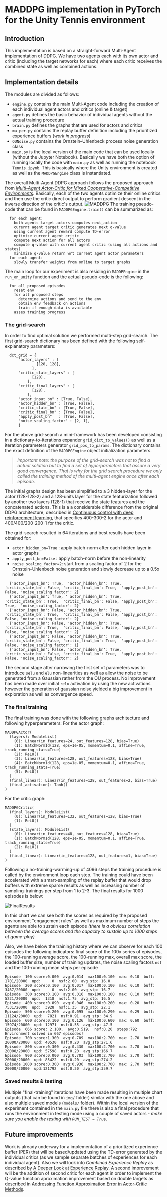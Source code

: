 #  MADDPG implementation in PyTorch for the Unity Tennis environment

## Introduction

This implementation is based on a straight-forward Multi-Agent implementation of DDPG. We have two agents each with its own actor and critic (including the target networks for each) where each critic receives the combined state as well as combined actions.

## Implementation details

The modules are divided as follows:
 - `engine.py` contains the main Multi-Agent code including the creation of each individual agent actors and critics (online & target)
 - `agent.py` defines the basic behavior of individual agents without the actual training procedure
 - `brain.py` defines the graphs that are used for actors and critics
 - `ma_per.py` contains the replay buffer definition including the prioritized experience buffers (_work in progress_)
 - `OUNoise.py` contains the Ornstein–Uhlenbeck process noise generation class
 - `main.py` is the local version of the main code that can be used locally (without the Jupyter Notebook). Basically we have both the option of running locally the code with `main.py` as well as running the notebook `Tennis.ipynb`. This is basically where the Unity environment is created as well as the `MADDPGEngine` class is instantiated.
 
The overall Multi-Agent DDPG approach follows the proposed approach from _[Multi-Agent Actor-Critic for Mixed Cooperative-Competitive Environments](https://arxiv.org/abs/1706.02275)_. Basically, each of the two agents optimize their online critics and then use the critic direct output to perform gradient descent in the inverse direction of the critic's output.
![MADDPG](img/maddpg.png)
The training pseudo-code that can be found in `MADDPGEngine.train()` can be summarized as:

```
  for each agent:
    both agents target actors computes next_action
    curernt agent target critic generates next q-value
    using current agent reward compute TD-error
    optimize current agent critic
    compute next action for all actors 
    compute q-value with current agent critic (using all actions and states)
    minimize q-value return wrt current agent actor parameters
  for each agent:
    slowly transfer weights from online to target graphs
```

The main loop for our experiment is also residing in `MADDPEngine` in the `run_on_unity` function and the actual pseudo-code is the following:

```
  for all proposed episodes
    reset env
    for all proposed steps
      determine actions and send to the env
      obtain env feedback on actions
      train if enough data is available    
    asses training progress      
```

### The grid-search

In order to find optimal solution we performed multi-step grid-search. The first grid-search dictionary has been defined with the following self-explanatory parameters:

```
  dct_grid = {
      "actor_layers" : [ 
              [128, 128],
            ],
      "critic_state_layers" : [
            [128],
          ],
      "critic_final_layers" : [
            [128],
          ],
      "actor_input_bn" : [True, False],
      "actor_hidden_bn" : [True, False],
      "critic_state_bn" : [True, False],
      "critic_final_bn" : [True, False],
      "apply_post_bn"   : [True, False],
      "noise_scaling_factor" : [2, 1],
      }
```

For the above grid-search a mini-framework has been developed consisting in a dictionary-to-iterations expander `grid_dict_to_values()` as well as a iteration parameters generator `grid_pos_to_params`. 
The dictionary contains the exact definition of the `MADDPGEngine` object initialization parameters.


>_*Important note*: the purpose of the grid-search was not to find a actual solution but to find a set of hyperparmeters that assure a very good convergence. That is why for the grid search procedure we only called the training method of the multi-agent engine once after each episode._


The initial graphs design has been simplified to a 3 hidden-layer for the actor (128-128-2) and a 128-units layer for the state featurization followed by another two layers (128-1) that receive the state features and the concatenated actions. This is a a considerable difference from the original DDPG architecture, described in [Continuous control with deep reinforcement learning](https://arxiv.org/abs/1509.02971), that specifies 400-300-2 for the actor and 400/400/200-200-1 for the critic.

The grid-search resulted in 64 iterations and best results have been obtained for:
 - `actor_hidden_bn=True`  : apply batch-norm after each hidden layer in actor graphs
 - `apply_post_bn=False`   : apply batch-norm before the non-linearity
 - `noise_scaling_factor=2`: start from a scaling factor of 2 for the Ornstein–Uhlenbeck noise generation and slowly decrease up to a 0.5x noise

```
  {'actor_input_bn': True,  'actor_hidden_bn': True, 'critic_state_bn': False, 'critic_final_bn': True,  'apply_post_bn': False, 'noise_scaling_factor': 2}
  {'actor_input_bn': True, ' actor_hidden_bn': True, 'critic_state_bn': True,  'critic_final_bn': False, 'apply_post_bn': True,  'noise_scaling_factor': 2}
  {'actor_input_bn': False, 'actor_hidden_bn': True, 'critic_state_bn': True,  'critic_final_bn': False, 'apply_post_bn': False, 'noise_scaling_factor': 2}
  {'actor_input_bn': False, 'actor_hidden_bn': True, 'critic_state_bn': True,  'critic_final_bn': False, 'apply_post_bn': False, 'noise_scaling_factor': 2}
  {'actor_input_bn': False, 'actor_hidden_bn': True, 'critic_state_bn': False, 'critic_final_bn': True,  'apply_post_bn': False, 'noise_scaling_factor': 1}
  {'actor_input_bn': False, 'actor_hidden_bn': True, 'critic_state_bn': False, 'critic_final_bn': True,  'apply_post_bn': False, 'noise_scaling_factor': 2} 
```

The second stage after narrowing the first set of parameters was to introduce `selu` and `elu` non-linearities as well as allow the noise to be generated from a Gaussian rather from the OU process. 
No improvement has been made over initial `relu` activation by using the new activations however the generation of gaussian noise yielded a big improvement in exploration as well as convergence speed.

### The final training

The final training was done with the following graphs architecture and following hyperparameters: 
For the actor graph:
```
MADDPGActor(
  (layers): ModuleList(
    (0): Linear(in_features=24, out_features=128, bias=True)
    (1): BatchNorm1d(128, eps=1e-05, momentum=0.1, affine=True, track_running_stats=True)
    (2): ReLU()
    (3): Linear(in_features=128, out_features=128, bias=True)
    (4): BatchNorm1d(128, eps=1e-05, momentum=0.1, affine=True, track_running_stats=True)
    (5): ReLU()
  )
  (final_linear): Linear(in_features=128, out_features=2, bias=True)
  (final_activation): Tanh()
)
```
For the critic graph:
```
MADDPGCritic(
  (final_layers): ModuleList(
    (0): Linear(in_features=132, out_features=128, bias=True)
    (1): ReLU()
  )
  (state_layers): ModuleList(
    (0): Linear(in_features=48, out_features=128, bias=True)
    (1): BatchNorm1d(128, eps=1e-05, momentum=0.1, affine=True, track_running_stats=True)
    (2): ReLU()
  )
  (final_linear): Linear(in_features=128, out_features=1, bias=True)
)
```
Following a no-training-warming-up of 4096 steps the training procedure is called by the environment loop each step.
The training could have been accelerated with a smart-sampling of the replay buffer that would drop buffers with extreme sparse results as well as increasing number of sampling-trainings per step from 1 to 2-3.
The final results for 1000 episodes is below:

![FinalResults](img/MADDPG1_T1_v1.png)

In this chart we can see both the scores as required by the proposed environment "engagement rules" as well as maximum number of steps the agents are able to sustain each episode _(there is a obvious correlation between the average scores and the capacity to sustain up to 1000 steps of game-play)_

Also, we have below the training history where we can observe for each 100 episodes the following indicators: final score of the 100x series of episodes, the 100-running average score, the 100-running max, overall max score, the loaded buffer size, number of training updates, the noise scaling factors `nsf` and the 100-running mean steps per episode
```
Episode  100 score:0.000  avg:0.014  max100:0.100  max: 0.10  buff:   1701/20000  upd:     0  nsf:2.00  avg_stp: 16.0
Episode  200 score:0.100  avg:0.017  max100:0.100  max: 0.10  buff:   3467/20000  upd:     0  nsf:2.00  avg_stp: 16.7
Episode  300 score:0.100  avg:0.016  max100:0.100  max: 0.10  buff:   5221/20000  upd:  1318  nsf:1.75  avg_stp: 16.5
Episode  400 score:0.090  avg:0.046  max100:0.200  max: 0.20  buff:   7531/20000  upd:  3928  nsf:1.35  avg_stp: 22.1
Episode  500 score:0.200  avg:0.095  max100:0.290  max: 0.29  buff:  11124/20000  upd:  7821  nsf:0.91  avg_stp: 34.9
Episode  600 score:0.100  avg:0.126  max100:0.600  max: 0.60  buff:  15974/20000  upd: 12971  nsf:0.55  avg_stp: 47.5
Episode  666 score: 2.100,  avg:0.519,  nsf:0.20  steps:792     
Environment solved in 667 episodes!
Episode  700 score:1.300  avg:0.709  max100:2.700  max: 2.70  buff:  20000/20000  upd: 40530  nsf:0.20  avg_stp:271.6
Episode  800 score:0.300  avg:0.430  max100:2.700  max: 2.70  buff:  20000/20000  upd: 57598  nsf:0.20  avg_stp:166.7
Episode  900 score:0.000  avg:0.703  max100:2.700  max: 2.70  buff:  20000/20000  upd: 85422  nsf:0.20  avg_stp:274.2
Episode 1000 score:0.300  avg:0.936  max100:2.700  max: 2.70  buff:  20000/20000  upd:121792  nsf:0.20  avg_stp:359.7
```

### Saved results & testing

Multiple "final-training" iterations have been made resulting in multiple chart outputs (that can be found in `img/` folder) similar with the one above and also multiple saved models (`models/` folder). Within the local version of the experiment contained in the `main.py` file there is also a final procedure that runs the environment in testing mode using a couple of saved actors - _make sure you enable the testing with `RUN_TEST = True`_.

## Future improvements

Work is already underway for a implementation of a prioritized experience buffer (PER) that will be based/updated using the TD-error generated by the individual critics (as we sample separate batches of experiences for each individual agent). Also we will look into _Combined Experience Replay_ as described by [A Deeper Look at Experience Replay](https://arxiv.org/pdf/1712.01275.pdf).
A second improvement will be the addition of second critic for each agent in order to implement the Q-value function aproximation improvement based on double targets as described in [Addressing Function Approximation Error in Actor-Critic Methods](https://arxiv.org/abs/1802.09477).
